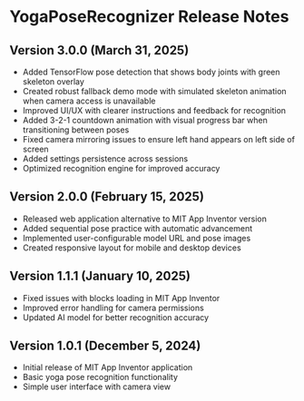 # YogaPoseRecognizer Release Notes

## Version 3.0.0 (March 31, 2025)
- Added TensorFlow pose detection that shows body joints with green skeleton overlay
- Created robust fallback demo mode with simulated skeleton animation when camera access is unavailable
- Improved UI/UX with clearer instructions and feedback for recognition
- Added 3-2-1 countdown animation with visual progress bar when transitioning between poses
- Fixed camera mirroring issues to ensure left hand appears on left side of screen
- Added settings persistence across sessions
- Optimized recognition engine for improved accuracy

## Version 2.0.0 (February 15, 2025)
- Released web application alternative to MIT App Inventor version
- Added sequential pose practice with automatic advancement
- Implemented user-configurable model URL and pose images
- Created responsive layout for mobile and desktop devices

## Version 1.1.1 (January 10, 2025)
- Fixed issues with blocks loading in MIT App Inventor
- Improved error handling for camera permissions
- Updated AI model for better recognition accuracy

## Version 1.0.1 (December 5, 2024)
- Initial release of MIT App Inventor application
- Basic yoga pose recognition functionality
- Simple user interface with camera view